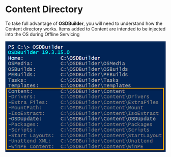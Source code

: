 # Content Directory

To take full advantage of **OSDBuilder**, you will need to understand how the Content directory works.  Items added to Content are intended to be injected into the OS during Offline Servicing

![](../../../../.gitbook/assets/image%20%28182%29.png)

